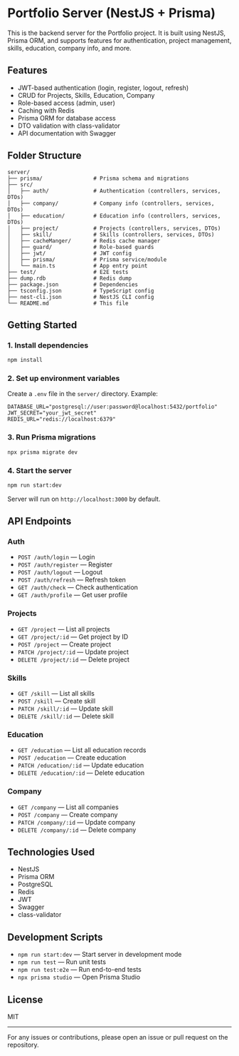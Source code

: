 # Portfolio Server (NestJS + Prisma)

This is the backend server for the Portfolio project. It is built using NestJS, Prisma ORM, and supports features for authentication, project management, skills, education, company info, and more.

## Features
- JWT-based authentication (login, register, logout, refresh)
- CRUD for Projects, Skills, Education, Company
- Role-based access (admin, user)
- Caching with Redis
- Prisma ORM for database access
- DTO validation with class-validator
- API documentation with Swagger

## Folder Structure
```
server/
├── prisma/                # Prisma schema and migrations
├── src/
│   ├── auth/              # Authentication (controllers, services, DTOs)
│   ├── company/           # Company info (controllers, services, DTOs)
│   ├── education/         # Education info (controllers, services, DTOs)
│   ├── project/           # Projects (controllers, services, DTOs)
│   ├── skill/             # Skills (controllers, services, DTOs)
│   ├── cacheManger/       # Redis cache manager
│   ├── guard/             # Role-based guards
│   ├── jwt/               # JWT config
│   ├── prisma/            # Prisma service/module
│   └── main.ts            # App entry point
├── test/                  # E2E tests
├── dump.rdb               # Redis dump
├── package.json           # Dependencies
├── tsconfig.json          # TypeScript config
├── nest-cli.json          # NestJS CLI config
└── README.md              # This file
```

## Getting Started

### 1. Install dependencies
```bash
npm install
```

### 2. Set up environment variables
Create a `.env` file in the `server/` directory. Example:
```
DATABASE_URL="postgresql://user:password@localhost:5432/portfolio"
JWT_SECRET="your_jwt_secret"
REDIS_URL="redis://localhost:6379"
```

### 3. Run Prisma migrations
```bash
npx prisma migrate dev
```

### 4. Start the server
```bash
npm run start:dev
```

Server will run on `http://localhost:3000` by default.

## API Endpoints

### Auth
- `POST /auth/login` — Login
- `POST /auth/register` — Register
- `POST /auth/logout` — Logout
- `POST /auth/refresh` — Refresh token
- `GET /auth/check` — Check authentication
- `GET /auth/profile` — Get user profile

### Projects
- `GET /project` — List all projects
- `GET /project/:id` — Get project by ID
- `POST /project` — Create project
- `PATCH /project/:id` — Update project
- `DELETE /project/:id` — Delete project

### Skills
- `GET /skill` — List all skills
- `POST /skill` — Create skill
- `PATCH /skill/:id` — Update skill
- `DELETE /skill/:id` — Delete skill

### Education
- `GET /education` — List all education records
- `POST /education` — Create education
- `PATCH /education/:id` — Update education
- `DELETE /education/:id` — Delete education

### Company
- `GET /company` — List all companies
- `POST /company` — Create company
- `PATCH /company/:id` — Update company
- `DELETE /company/:id` — Delete company

## Technologies Used
- NestJS
- Prisma ORM
- PostgreSQL
- Redis
- JWT
- Swagger
- class-validator

## Development Scripts
- `npm run start:dev` — Start server in development mode
- `npm run test` — Run unit tests
- `npm run test:e2e` — Run end-to-end tests
- `npx prisma studio` — Open Prisma Studio

## License
MIT

---
For any issues or contributions, please open an issue or pull request on the repository.

